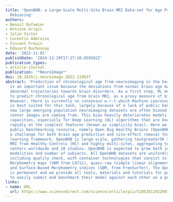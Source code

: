 ```yaml
---
title: 'OpenBHB: a Large-Scale Multi-Site Brain MRI Data-set for Age Prediction and
  Debiasing'
authors:
- Benoit Dufumier
- Antoine Grigis
- Julie Victor
- Corentin Ambroise
- Vincent Frouin
- Edouard Duchesnay
date: '2022-11-01'
publishDate: '2024-12-29T17:27:10.659582Z'
publication_types:
- article-journal
publication: '*NeuroImage*'
doi: 10.1016/j.neuroimage.2022.119637
abstract: 'Prediction of chronological age from neuroimaging in the healthy population
  is an important issue because the deviations from normal brain age may highlight
  abnormal trajectories towards brain disorders. As a first step, ML models have emerged
  to predict chronological age from brain MRI, as a proxy measure of biological age.
  However, there is currently no consensus w.r.t which Machine Learning (ML) model
  is best suited for this task, largely because of a lack of public benchmark. Furthermore,
  new large emerging population neuroimaging datasets are often biased by the acquisition
  center images are coming from. This bias heavily deteriorates models generalization
  capacities, especially for Deep Learning (DL) algorithms that are known to overfit
  rapidly on the simplest features (known as simplicity bias). Here we propose a new
  public benchmarking resource, namely Open Big Healthy Brains (OpenBHB), along with
  a challenge for both brain age prediction and site-effect removal through a representation
  learning framework. OpenBHB is large-scale, gathering textgreater5K 3D T1 brain
  MRI from Healthy Controls (HC) and highly multi-sites, aggregating textgreater60
  centers worldwide and 10 studies. OpenBHB is expected to grow both in terms of available
  modalities and number of subjects. All OpenBHB datasets are uniformly preprocessed,
  including quality check, with container technologies that consist in: 3D Voxel-Based
  Morphometry maps (VBM from CAT12), quasi-raw (simple linear alignment of images),
  and Surface-Based Morphometry indices (SBM, from FreeSurfer). The OpenBHB challenge
  is permanent and we provide all tools, materials and tutorials for participants
  to easily submit and benchmark their model against each other on a public leaderboard.'
links:
- name: URL
  url: https://www.sciencedirect.com/science/article/pii/S1053811922007522
---
```

